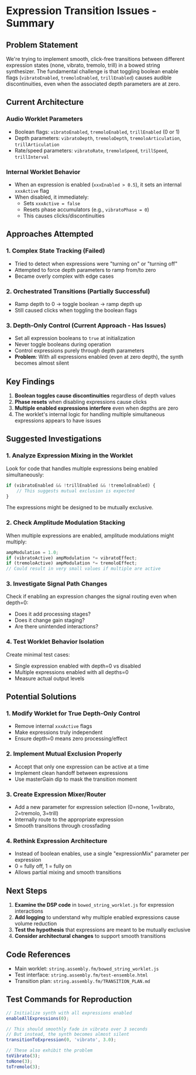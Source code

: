 # Expression Transition Issues - Summary

## Problem Statement

We're trying to implement smooth, click-free transitions between different expression states (none, vibrato, tremolo, trill) in a bowed string synthesizer. The fundamental challenge is that toggling boolean enable flags (`vibratoEnabled`, `tremoloEnabled`, `trillEnabled`) causes audible discontinuities, even when the associated depth parameters are at zero.

## Current Architecture

### Audio Worklet Parameters
- Boolean flags: `vibratoEnabled`, `tremoloEnabled`, `trillEnabled` (0 or 1)
- Depth parameters: `vibratoDepth`, `tremoloDepth`, `tremoloArticulation`, `trillArticulation`
- Rate/speed parameters: `vibratoRate`, `tremoloSpeed`, `trillSpeed`, `trillInterval`

### Internal Worklet Behavior
- When an expression is enabled (`xxxEnabled > 0.5`), it sets an internal `xxxActive` flag
- When disabled, it immediately:
  - Sets `xxxActive = false`
  - Resets phase accumulators (e.g., `vibratoPhase = 0`)
  - This causes clicks/discontinuities

## Approaches Attempted

### 1. Complex State Tracking (Failed)
- Tried to detect when expressions were "turning on" or "turning off"
- Attempted to force depth parameters to ramp from/to zero
- Became overly complex with edge cases

### 2. Orchestrated Transitions (Partially Successful)
- Ramp depth to 0 → toggle boolean → ramp depth up
- Still caused clicks when toggling the boolean flags

### 3. Depth-Only Control (Current Approach - Has Issues)
- Set all expression booleans to `true` at initialization
- Never toggle booleans during operation
- Control expressions purely through depth parameters
- **Problem**: With all expressions enabled (even at zero depth), the synth becomes almost silent

## Key Findings

1. **Boolean toggles cause discontinuities** regardless of depth values
2. **Phase resets** when disabling expressions cause clicks
3. **Multiple enabled expressions interfere** even when depths are zero
4. The worklet's internal logic for handling multiple simultaneous expressions appears to have issues

## Suggested Investigations

### 1. Analyze Expression Mixing in the Worklet
Look for code that handles multiple expressions being enabled simultaneously:
```javascript
if (vibratoEnabled && !trillEnabled && !tremoloEnabled) {
    // This suggests mutual exclusion is expected
}
```
The expressions might be designed to be mutually exclusive.

### 2. Check Amplitude Modulation Stacking
When multiple expressions are enabled, amplitude modulations might multiply:
```javascript
ampModulation = 1.0;
if (vibratoActive) ampModulation *= vibratoEffect;
if (tremoloActive) ampModulation *= tremoloEffect;
// Could result in very small values if multiple are active
```

### 3. Investigate Signal Path Changes
Check if enabling an expression changes the signal routing even when depth=0:
- Does it add processing stages?
- Does it change gain staging?
- Are there unintended interactions?

### 4. Test Worklet Behavior Isolation
Create minimal test cases:
- Single expression enabled with depth=0 vs disabled
- Multiple expressions enabled with all depths=0
- Measure actual output levels

## Potential Solutions

### 1. Modify Worklet for True Depth-Only Control
- Remove internal `xxxActive` flags
- Make expressions truly independent
- Ensure depth=0 means zero processing/effect

### 2. Implement Mutual Exclusion Properly
- Accept that only one expression can be active at a time
- Implement clean handoff between expressions
- Use masterGain dip to mask the transition moment

### 3. Create Expression Mixer/Router
- Add a new parameter for expression selection (0=none, 1=vibrato, 2=tremolo, 3=trill)
- Internally route to the appropriate expression
- Smooth transitions through crossfading

### 4. Rethink Expression Architecture
- Instead of boolean enables, use a single "expressionMix" parameter per expression
- 0 = fully off, 1 = fully on
- Allows partial mixing and smooth transitions

## Next Steps

1. **Examine the DSP code** in `bowed_string_worklet.js` for expression interactions
2. **Add logging** to understand why multiple enabled expressions cause volume reduction
3. **Test the hypothesis** that expressions are meant to be mutually exclusive
4. **Consider architectural changes** to support smooth transitions

## Code References

- Main worklet: `string.assembly.fm/bowed_string_worklet.js`
- Test interface: `string.assembly.fm/test-ensemble.html`
- Transition plan: `string.assembly.fm/TRANSITION_PLAN.md`

## Test Commands for Reproduction

```javascript
// Initialize synth with all expressions enabled
enableAllExpressions(0);

// This should smoothly fade in vibrato over 3 seconds
// But instead, the synth becomes almost silent
transitionToExpression(0, 'vibrato', 3.0);

// These also exhibit the problem
toVibrato(3);
toNone(3);
toTremolo(3);
```
